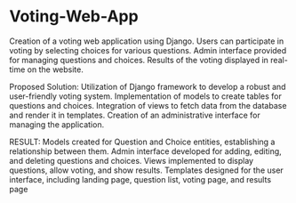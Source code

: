 # Voting-Web-App
Creation of a voting web application using Django. Users can participate in voting by selecting choices for various questions. Admin interface provided for managing questions and choices. Results of the voting displayed in real-time on the website. 

Proposed Solution: Utilization of Django framework to develop a robust and user-friendly voting system. Implementation of models to create tables for questions and choices. Integration of views to fetch data from the database and render it in templates. Creation of an administrative interface for managing the application.

RESULT: Models created for Question and Choice entities, establishing a relationship between them. Admin interface developed for adding, editing, and deleting questions and choices. Views implemented to display questions, allow voting, and show results. Templates designed for the user interface, including landing page, question list, voting page, and results page
